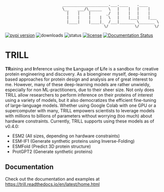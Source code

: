                               _____________________.___.____    .____     
                              \__    ___/\______   \   |    |   |    |    
                                |    |    |       _/   |    |   |    |    
                                |    |    |    |   \   |    |___|    |___ 
                                |____|    |____|_  /___|_______ \_______ \
                                                 \/            \/       \/

[![pypi version](https://img.shields.io/pypi/v/trill-proteins?color=blueviolet&style=flat-square)](https://pypi.org/project/trill-proteins)
![downloads](https://img.shields.io/pypi/dm/trill-proteins?color=blueviolet&style=flat-square)
![status](https://github.com/martinez-zacharya/TRILL/workflows/CI/badge.svg?style=flat-square)
[![license](https://img.shields.io/pypi/l/trill-proteins?color=blueviolet&style=flat-square&color=blueviolet)](LICENSE)
[![Documentation Status](https://readthedocs.org/projects/trill/badge/?version=latest&style=flat-square)](https://trill.readthedocs.io/en/latest/?badge=latest)
# TRILL
**TR**aining and **I**nference using the **L**anguage of **L**ife is a sandbox for creative protein engineering and discovery. As a bioengineer myself, deep-learning based approaches for protein design and analysis are of great interest to me. However, many of these deep-learning models are rather unwieldy, especially for non ML-practitioners, due to their sheer size. Not only does TRILL allow researchers to perform inference on their proteins of interest using a variety of models, but it also democratizes the efficient fine-tuning of large-language models. Whether using Google Colab with one GPU or a supercomputer with many, TRILL empowers scientists to leverage models with millions to billions of parameters without worrying (too much) about hardware constraints. Currently, TRILL supports using these models as of v0.4.0:
- ESM2 (All sizes, depending on hardware constraints)
- ESM-IF1 (Generate synthetic proteins using Inverse-Folding)
- ESMFold (Predict 3D protein structure)
- ProtGPT2 (Generate synthetic proteins)

## Documentation
Check out the documentation and examples at https://trill.readthedocs.io/en/latest/home.html
